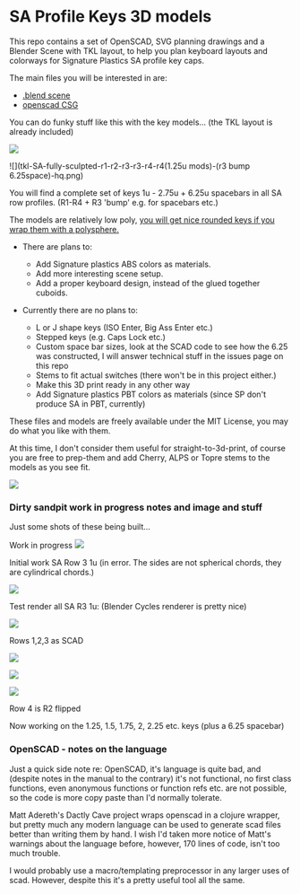 # SA Profile Keys 3D models

This repo contains a set of OpenSCAD, SVG planning drawings and a
Blender Scene with TKL layout, to help you plan keyboard layouts and
colorways for Signature Plastics SA profile key caps.

The main files you will be interested in are:

- [.blend scene](https://github.com/getclacking/SA-profile-keys-3D-models/blob/master/SA-profile-TKL-and-keys.blend)
- [openscad CSG](https://github.com/getclacking/SA-profile-keys-3D-models/blob/master/SA%20Combined.scad)

You can do funky stuff like this with the key models... (the TKL layout is already included)

![](glam-shot-3000-samples.png)

![](tkl-SA-fully-sculpted-r1-r2-r3-r3-r4-r4(1.25u mods)-(r3 bump 6.25space)-hq.png)

You will find a complete set of keys 1u - 2.75u + 6.25u spacebars in
all SA row profiles. (R1-R4 + R3 'bump' e.g. for spacebars etc.)

The models are relatively low poly, [you will get nice rounded keys if you wrap them with a polysphere.](http://blender.stackexchange.com/a/42245/19768)

- There are plans to:
    - Add Signature plastics ABS colors as materials.
    - Add more interesting scene setup.
    - Add a proper keyboard design, instead of the glued together cuboids.

- Currently there are no plans to:
    - L or J shape keys (ISO Enter, Big Ass Enter etc.)
    - Stepped keys (e.g. Caps Lock etc.)
    - Custom space bar sizes, look at the SCAD code to see how the
      6.25 was constructed, I will answer technical stuff in the
      issues page on this repo
    - Stems to fit actual switches (there won't be in this project either.)
    - Make this 3D print ready in any other way
    - Add Signature plastics PBT colors as materials (since SP don't produce SA in PBT, currently)

These files and models are freely available under the MIT License, you may do what you like with them.

At this time, I don't consider them useful for straight-to-3d-print,
of course you are free to prep-them and add Cherry, ALPS or Topre
stems to the models as you see fit.


![](combined-sa-rows.png)

### Dirty sandpit work in progress notes and image and stuff

Just some shots of these being built...

Work in progress
![](blender-test-rendering.png)

Initial work SA Row 3 1u (in error. The sides are not spherical chords, they are cylindrical chords.)

![](sa-row3-1u-blender-alpha-test.png)

Test render all SA R3 1u: (Blender Cycles renderer is pretty nice)

![](test-render.png)

Rows 1,2,3 as SCAD

![](SA-r1-open-scad.png)

![](SA-r2-open-scad-fix.png)

![](SA-r3-open-scad-fix.png)

Row 4 is R2 flipped

Now working on the 1.25, 1.5, 1.75, 2, 2.25 etc. keys (plus a 6.25 spacebar)

### OpenSCAD - notes on the language

Just a quick side note re: OpenSCAD, it's language is quite bad, and
(despite notes in the manual to the contrary) it's not functional, no
first class functions, even anonymous functions or function refs
etc. are not possible, so the code is more copy paste than I'd
normally tolerate.

Matt Adereth's Dactly Cave project wraps openscad in a clojure
wrapper, but pretty much any modern language can be used to generate
scad files better than writing them by hand.  I wish I'd taken more
notice of Matt's warnings about the language before, however, 170
lines of code, isn't too much trouble.

I would probably use a macro/templating preprocessor in any larger
uses of scad.  However, despite this it's a pretty useful tool all the same.
